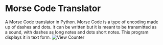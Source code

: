# Morse Code Translator
A Morse Code translator in Python. Morse Code is a type of encoding made up of dashes and dots. It can be written but it is meant to be transmitted as a sound, with dashes as long notes and dots short notes. This program displays it in text form.
![View Counter](https://view-counter.tobyhagan.com/?user=ShashCode2348/MorseCodeTranslator)
